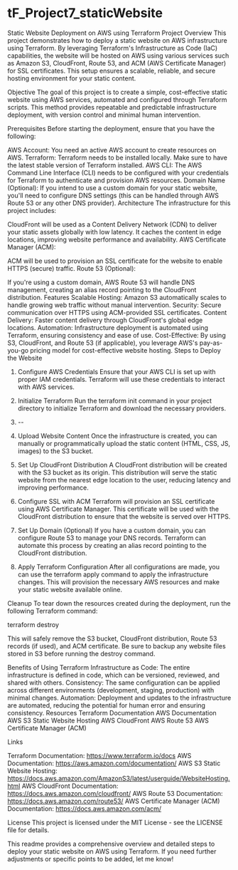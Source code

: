 # tF_Project7_staticWebsite

Static Website Deployment on AWS using Terraform
Project Overview
This project demonstrates how to deploy a static website on AWS infrastructure using Terraform. By leveraging Terraform's Infrastructure as Code (IaC) capabilities, the website will be hosted on AWS using various services such as Amazon S3, CloudFront, Route 53, and ACM (AWS Certificate Manager) for SSL certificates. This setup ensures a scalable, reliable, and secure hosting environment for your static content.

Objective
The goal of this project is to create a simple, cost-effective static website using AWS services, automated and configured through Terraform scripts. This method provides repeatable and predictable infrastructure deployment, with version control and minimal human intervention.

Prerequisites
Before starting the deployment, ensure that you have the following:

AWS Account: You need an active AWS account to create resources on AWS.
Terraform: Terraform needs to be installed locally. Make sure to have the latest stable version of Terraform installed.
AWS CLI: The AWS Command Line Interface (CLI) needs to be configured with your credentials for Terraform to authenticate and provision AWS resources.
Domain Name (Optional): If you intend to use a custom domain for your static website, you'll need to configure DNS settings (this can be handled through AWS Route 53 or any other DNS provider).
Architecture
The infrastructure for this project includes:

CloudFront will be used as a Content Delivery Network (CDN) to deliver your static assets globally with low latency.
It caches the content in edge locations, improving website performance and availability.
AWS Certificate Manager (ACM):

ACM will be used to provision an SSL certificate for the website to enable HTTPS (secure) traffic.
Route 53 (Optional):

If you're using a custom domain, AWS Route 53 will handle DNS management, creating an alias record pointing to the CloudFront distribution.
Features
Scalable Hosting: Amazon S3 automatically scales to handle growing web traffic without manual intervention.
Security: Secure communication over HTTPS using ACM-provided SSL certificates.
Content Delivery: Faster content delivery through CloudFront's global edge locations.
Automation: Infrastructure deployment is automated using Terraform, ensuring consistency and ease of use.
Cost-Effective: By using S3, CloudFront, and Route 53 (if applicable), you leverage AWS's pay-as-you-go pricing model for cost-effective website hosting.
Steps to Deploy the Website
1. Configure AWS Credentials
Ensure that your AWS CLI is set up with proper IAM credentials. Terraform will use these credentials to interact with AWS services.

2. Initialize Terraform
Run the terraform init command in your project directory to initialize Terraform and download the necessary providers.

3. --

4. Upload Website Content
Once the infrastructure is created, you can manually or programmatically upload the static content (HTML, CSS, JS, images) to the S3 bucket.

5. Set Up CloudFront Distribution
A CloudFront distribution will be created with the S3 bucket as its origin. This distribution will serve the static website from the nearest edge location to the user, reducing latency and improving performance.

6. Configure SSL with ACM
Terraform will provision an SSL certificate using AWS Certificate Manager. This certificate will be used with the CloudFront distribution to ensure that the website is served over HTTPS.

7. Set Up Domain (Optional)
If you have a custom domain, you can configure Route 53 to manage your DNS records. Terraform can automate this process by creating an alias record pointing to the CloudFront distribution.

8. Apply Terraform Configuration
After all configurations are made, you can use the terraform apply command to apply the infrastructure changes. This will provision the necessary AWS resources and make your static website available online.

Cleanup
To tear down the resources created during the deployment, run the following Terraform command:

terraform destroy

This will safely remove the S3 bucket, CloudFront distribution, Route 53 records (if used), and ACM certificate. Be sure to backup any website files stored in S3 before running the destroy command.

Benefits of Using Terraform
Infrastructure as Code: The entire infrastructure is defined in code, which can be versioned, reviewed, and shared with others.
Consistency: The same configuration can be applied across different environments (development, staging, production) with minimal changes.
Automation: Deployment and updates to the infrastructure are automated, reducing the potential for human error and ensuring consistency.
Resources
Terraform Documentation
AWS Documentation
AWS S3 Static Website Hosting
AWS CloudFront
AWS Route 53
AWS Certificate Manager (ACM)

Links 

Terraform Documentation: https://www.terraform.io/docs
AWS Documentation: https://aws.amazon.com/documentation/
AWS S3 Static Website Hosting: https://docs.aws.amazon.com/AmazonS3/latest/userguide/WebsiteHosting.html
AWS CloudFront Documentation: https://docs.aws.amazon.com/cloudfront/
AWS Route 53 Documentation: https://docs.aws.amazon.com/route53/
AWS Certificate Manager (ACM) Documentation: https://docs.aws.amazon.com/acm/

License
This project is licensed under the MIT License - see the LICENSE file for details.

This readme provides a comprehensive overview and detailed steps to deploy your static website on AWS using Terraform. If you need further adjustments or specific points to be added, let me know!